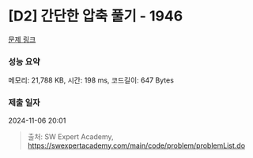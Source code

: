 # [D2] 간단한 압축 풀기 - 1946 

[문제 링크](https://swexpertacademy.com/main/code/problem/problemDetail.do?contestProbId=AV5PmkDKAOMDFAUq) 

### 성능 요약

메모리: 21,788 KB, 시간: 198 ms, 코드길이: 647 Bytes

### 제출 일자

2024-11-06 20:01



> 출처: SW Expert Academy, https://swexpertacademy.com/main/code/problem/problemList.do